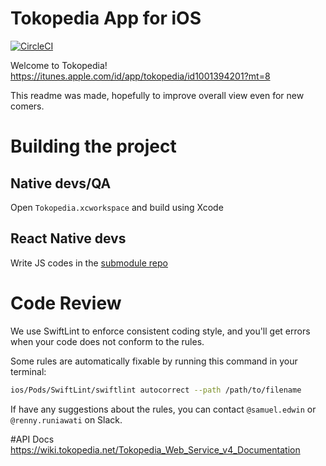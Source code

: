 # Tokopedia App for iOS

[![CircleCI](https://circleci.com/gh/tokopedia/ios-tokopedia/tree/release.svg?style=svg)](https://circleci.com/gh/tokopedia/ios-tokopedia/tree/release)

Welcome to Tokopedia!
https://itunes.apple.com/id/app/tokopedia/id1001394201?mt=8

This readme was made, hopefully to improve overall view even for new comers.

# Building the project
## Native devs/QA
Open `Tokopedia.xcworkspace` and build using Xcode

## React Native devs
Write JS codes in the [submodule repo](https://github.com/tokopedia/reactnative-apps)

# Code Review
We use SwiftLint to enforce consistent coding style, and you'll get errors when your code does not conform to the rules.

Some rules are automatically fixable by running this command in your terminal:
```bash
ios/Pods/SwiftLint/swiftlint autocorrect --path /path/to/filename
```

If have any suggestions about the rules, you can contact `@samuel.edwin` or `@renny.runiawati` on Slack.

#API Docs 
https://wiki.tokopedia.net/Tokopedia_Web_Service_v4_Documentation


